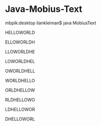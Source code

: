# Java-Mobius-Text


mbpik:desktop ilankleiman$ java MobiusText

HELLOWORLD

ELLOWORLDH

LLOWORLDHE

LOWORLDHEL

OWORLDHELL

WORLDHELLO

ORLDHELLOW

RLDHELLOWO

LDHELLOWOR

DHELLOWORL
